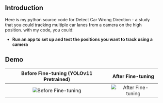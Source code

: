 ## Introduction

Here is my python source code for Detect Car Wrong Direction - a study that you could tracking multiple car lanes from a camera on the high position. with my code, you could: 
* **Run an app to set up and test the positions you want to track using a camera**

## Demo

| **Before Fine-tuning (YOLOv11 Pretrained)** | **After Fine-tuning** |
|:------------------------------------------:|:---------------------:|
| ![Before Fine-tuning](demo/output_org.gif) | ![After Fine-tuning](demo/output.gif) |
